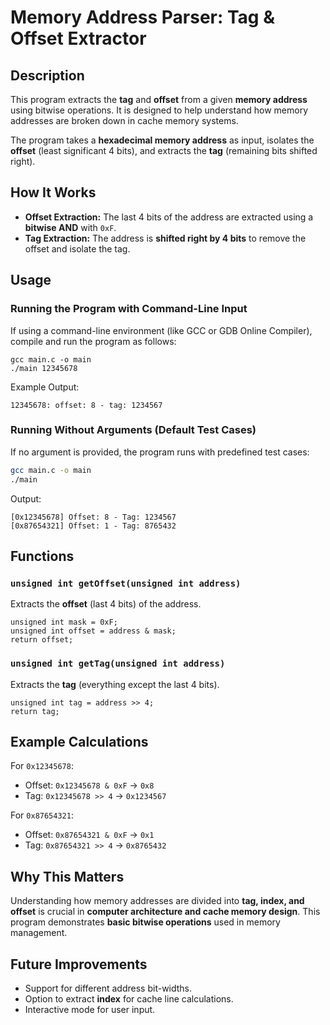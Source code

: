 # **Memory Address Parser: Tag & Offset Extractor**

## **Description**
This program extracts the **tag** and **offset** from a given **memory address** using bitwise operations. It is designed to help understand how memory addresses are broken down in cache memory systems.  

The program takes a **hexadecimal memory address** as input, isolates the **offset** (least significant 4 bits), and extracts the **tag** (remaining bits shifted right).  

## **How It Works**
- **Offset Extraction:** The last 4 bits of the address are extracted using a **bitwise AND** with `0xF`.
- **Tag Extraction:** The address is **shifted right by 4 bits** to remove the offset and isolate the tag.

## **Usage**
### **Running the Program with Command-Line Input**
If using a command-line environment (like GCC or GDB Online Compiler), compile and run the program as follows:

```
gcc main.c -o main
./main 12345678
```
Example Output:
```
12345678: offset: 8 - tag: 1234567
```

### **Running Without Arguments (Default Test Cases)**
If no argument is provided, the program runs with predefined test cases:

```sh
gcc main.c -o main
./main
```
Output:
```
[0x12345678] Offset: 8 - Tag: 1234567
[0x87654321] Offset: 1 - Tag: 8765432
```

## **Functions**
### **`unsigned int getOffset(unsigned int address)`**
Extracts the **offset** (last 4 bits) of the address.
```
unsigned int mask = 0xF;
unsigned int offset = address & mask;
return offset;
```
### **`unsigned int getTag(unsigned int address)`**
Extracts the **tag** (everything except the last 4 bits).
```
unsigned int tag = address >> 4;
return tag;
```

## **Example Calculations**
For `0x12345678`:
- Offset: `0x12345678 & 0xF` → `0x8`
- Tag: `0x12345678 >> 4` → `0x1234567`

For `0x87654321`:
- Offset: `0x87654321 & 0xF` → `0x1`
- Tag: `0x87654321 >> 4` → `0x8765432`

## **Why This Matters**
Understanding how memory addresses are divided into **tag, index, and offset** is crucial in **computer architecture and cache memory design**. This program demonstrates **basic bitwise operations** used in memory management.  

## **Future Improvements**
- Support for different address bit-widths.
- Option to extract **index** for cache line calculations.
- Interactive mode for user input.  
